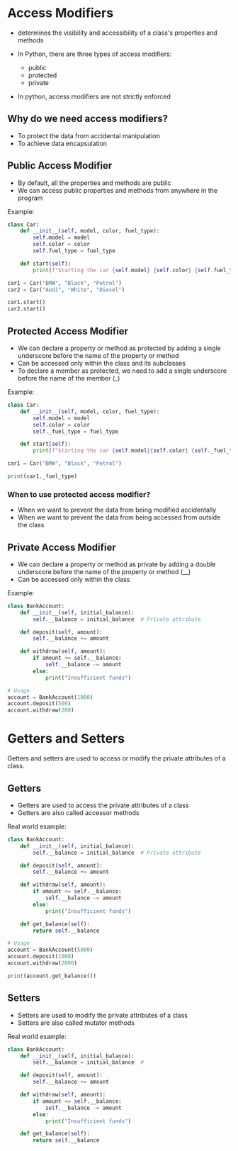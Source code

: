 # Access Modifiers
- determines the visibility and accessibility of a class's properties and methods
- In Python, there are three types of access modifiers:
    - public
    - protected
    - private

- In python, access modifiers are not strictly enforced  

## Why do we need access modifiers?
- To protect the data from accidental manipulation
- To achieve data encapsulation

## Public Access Modifier
- By default, all the properties and methods are public
- We can access public properties and methods from anywhere in the program

Example:
```python
class Car:
    def __init__(self, model, color, fuel_type):
        self.model = model
        self.color = color
        self.fuel_type = fuel_type

    def start(self):
        print(f"Starting the car {self.model} {self.color} {self.fuel_type}")

car1 = Car("BMW", "Black", "Petrol")
car2 = Car("Audi", "White", "Diesel")

car1.start()
car2.start()
```

## Protected Access Modifier
- We can declare a property or method as protected by adding a single underscore before the name of the property or method
- Can be accessed only within the class and its subclasses
- To declare a member as protected, we need to add a single underscore before the name of the member (_)

Example:
```python
class Car:
    def __init__(self, model, color, fuel_type):
        self.model = model
        self.color = color
        self._fuel_type = fuel_type

    def start(self):
        print(f"Starting the car {self.model}{self.color} {self._fuel_type}")

car1 = Car("BMW", "Black", "Petrol")

print(car1._fuel_type)
```

### When to use protected access modifier?

- When we want to prevent the data from being modified accidentally
- When we want to prevent the data from being accessed from outside the class



## Private Access Modifier
- We can declare a property or method as private by adding a double underscore before the name of the property or method (__)
- Can be accessed only within the class

Example:
```python
class BankAccount:
    def __init__(self, initial_balance):
        self.__balance = initial_balance  # Private attribute

    def deposit(self, amount):
        self.__balance += amount

    def withdraw(self, amount):
        if amount <= self.__balance:
            self.__balance -= amount
        else:
            print("Insufficient funds")

# Usage
account = BankAccount(1000)
account.deposit(500)
account.withdraw(200)

```

# Getters and Setters
Getters and setters are used to access or modify the private attributes of a class.

## Getters
- Getters are used to access the private attributes of a class
- Getters are also called accessor methods

Real world example:
```python
class BankAccount:
    def __init__(self, initial_balance):
        self.__balance = initial_balance  # Private attribute

    def deposit(self, amount):
        self.__balance += amount

    def withdraw(self, amount):
        if amount <= self.__balance:
            self.__balance -= amount
        else:
            print("Insufficient funds")

    def get_balance(self):
        return self.__balance

# Usage
account = BankAccount(5000)
account.deposit(1000)
account.withdraw(2000)

print(account.get_balance())
```

## Setters
- Setters are used to modify the private attributes of a class
- Setters are also called mutator methods

Real world example:
```python
class BankAccount:
    def __init__(self, initial_balance):
        self.__balance = initial_balance  #

    def deposit(self, amount):
        self.__balance += amount

    def withdraw(self, amount):
        if amount <= self.__balance:
            self.__balance -= amount
        else:
            print("Insufficient funds")

    def get_balance(self):
        return self.__balance

